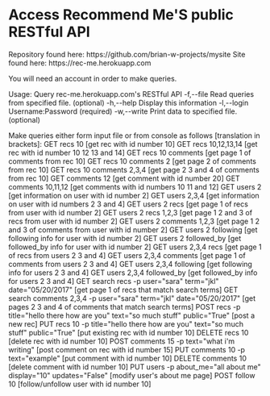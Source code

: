 <h1>Access Recommend Me'S public RESTful API</h1>
Repository found here: https://github.com/brian-w-projects/mysite
Site found here: https://rec-me.herokuapp.com

You will need an account in order to make queries.

Usage: Query rec-me.herokuapp.com's RESTful API
 -f,--file <file>     Read queries from specified file. (optional)
 -h,--help            Display this information
 -l,--login <login>   Username:Password (required)
 -w,--write <write>   Print data to specified file. (optional)

Make queries either form input file or from console as follows [translation in brackets]:
GET recs 10 			[get rec with id number 10]
GET recs 10,12,13,14 		[get rec with id number 10 12 13 and 14]
GET recs 10 comments 		[get page 1 of comments from rec 10]
GET recs 10 comments 2 		[get page 2 of comments from rec 10]
GET recs 10 comments 2,3,4 	[get page 2 3 and 4 of comments from rec 10]
GET comments 12 		[get comment with id number 20]
GET comments 10,11,12 		[get comments with id numbers 10 11 and 12]
GET users 2 			[get information on user with id number 2]
GET users 2,3,4 		[get information on user with id numbers 2 3 and 4]
GET users 2 recs 		[get page 1 of recs from user with id number 2]
GET users 2 recs 1,2,3 		[get page 1 2 and 3 of recs from user with id number 2]
GET users 2 comments 1,2,3 	[get page 1 2 and 3 of comments from user with id number 2]
GET users 2 following 		[get following info for user with id number 2]
GET users 2 followed_by 	[get followed_by info for user with id number 2]
GET users 2,3,4 recs		[get page 1 of recs from users 2 3 and 4]
GET users 2,3,4 comments	[get page 1 of comments from users 2 3 and 4]
GET users 2,3,4 following	[get following info for users 2 3 and 4]
GET users 2,3,4 followed_by 	[get followed_by info for users 2 3 and 4]
GET search recs -p user="sara" term="jkl" date="05/20/2017" [get page 1 of recs that match search terms]
GET search comments 2,3,4 -p user="sara" term="jkl" date="05/20/2017" [get pages 2 3 and 4 of comments that match search terms]
POST recs -p title="hello there how are you" text="so much stuff" public="True" [post a new rec]
PUT recs 10 -p title="hello there how are you" text="so much stuff" public="True" [put existing rec with id number 10]
DELETE recs 10 [delete rec with id number 10]
POST comments 15 -p text="what i'm writing" [post comment on rec with id number 15]
PUT comments 10	-p text="example" [put comment with id number 10]
DELETE comments 10 [delete comment with id number 10]
PUT users -p about_me="all about me" display="10" updates="False" [modify user's about me page]
POST follow 10 [follow/unfollow user with id number 10]